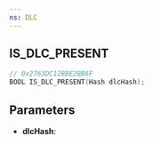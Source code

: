 ```yaml
---
ns: DLC
---
```

## IS_DLC_PRESENT

```c
// 0x2763DC12BBE2BB6F
BOOL IS_DLC_PRESENT(Hash dlcHash);
```

## Parameters
* **dlcHash**:
